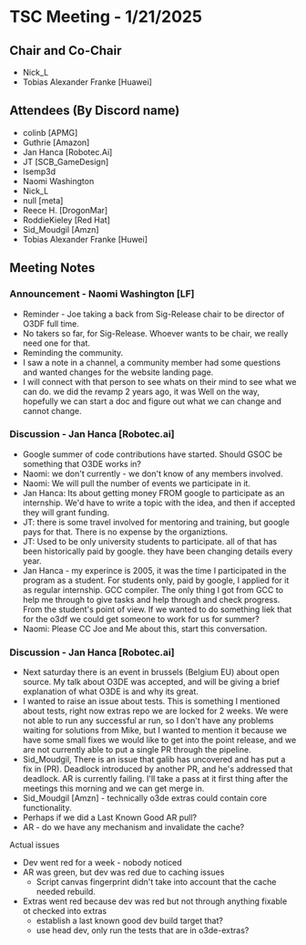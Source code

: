# TSC Meeting - 1/21/2025

## Chair and Co-Chair
* Nick_L
* Tobias Alexander Franke [Huawei]

## Attendees (By Discord name)
* colinb [APMG]
* Guthrie [Amazon]
* Jan Hanca [Robotec.Ai]
* JT [SCB_GameDesign]
* lsemp3d
* Naomi Washington
* Nick_L
* null  [meta]
* Reece H. [DrogonMar]
* RoddieKieley [Red Hat]
* Sid_Moudgil [Amzn]
* Tobias Alexander Franke [Huwei]


## Meeting Notes

### Announcement - Naomi Washington [LF]
* Reminder - Joe taking a back from Sig-Release chair to be director of O3DF full time.
* No takers so far, for Sig-Release.  Whoever wants to be chair, we really need one for that.
* Reminding the community.
* I saw a note in a channel, a community member had some questions and wanted changes for the website landing page.
* I will connect with that person to see whats on their mind to see what we can do.  we did the revamp 2 years ago, it was
  Well on the way, hopefully we can start a doc and figure out what we can change and cannot change.

### Discussion - Jan Hanca [Robotec.ai]
* Google summer of code contributions have started.  Should GSOC be something that O3DE works in?
* Naomi:  we don't currently - we don't know of any members involved.
* Naomi:  We will pull the number of events we participate in it.
* Jan Hanca:  Its about getting money FROM google to participate as an internship. We'd have to write a topic with the idea,
  and then if accepted they will grant funding.
* JT: there is some travel involved for mentoring and training, but google pays for that.  There is no expense by the organiztions.
* JT: Used to be only university students to participate.  all of that has been historically paid by google.  they have been changing
  details every year.
* Jan Hanca - my experince is 2005, it was the time I participated in the program as a student.  For students only, paid by google, 
  I applied for it as regular internship.  GCC compiler.   The only thing I got from GCC to help me through to give tasks and help through
  and check progress.  From the student's point of view.  If we wanted to do something liek that for the o3df we could get someone to work
  for us for summer?
* Naomi: Please CC Joe and Me about this, start this conversation.  

### Discussion - Jan Hanca [Robotec.ai]
* Next saturday there is an event in brussels (Belgium EU) about open source.  My talk about O3DE was accepted, and will be giving a brief
  explanation of what O3DE is and why its great.  
* I wanted to raise an issue about tests.  This is something I mentioned about tests, right now extras repo we are locked for 2 weeks.
  We were not able to run any successful ar run, so I don't have any problems waiting for solutions from Mike, but I wanted to mention it
  because we have some small fixes we would like to get into the point release, and we are not currently able to put a single PR through the
  pipeline.
* Sid_Moudgil, There is an issue that galib has uncovered and has put a fix in (PR).  Deadlock introduced by another PR, and he's addressed that deadlock.  AR is currently failing.  I'll take a pass at it first thing after the meetings this morning and we can get merge in.
* Sid_Moudgil [Amzn] - technically o3de extras could contain core functionality.
* Perhaps if we did a Last Known Good AR pull?
* AR - do we have any mechanism and invalidate the cache?

Actual issues
* Dev went red for a week - nobody noticed
* AR was green, but dev was red due to caching issues
   * Script canvas fingerprint didn't take into account that the cache needed rebuild.
* Extras went red because dev was red but not through anything fixable ot checked into extras
   * establish a last known good dev build target that?
   * use head dev, only run the tests that are in o3de-extras?

